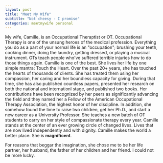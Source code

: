 ```yaml
---
layout: post
title: "Meet My Wife"
subtitle: "Not cheesy - I promise"
categories: meetmywife personal
---
```

My wife, Camille, is an Occupational Theraptist or OT. Occupational Therapy is one of the unsung heroes of the medical profession. Everything you do as a part of your normal life is an "occupation"; brushing your teeth, cooking dinner, doing the laundry, getting dressed, or playing a musical instrument. OTs teach people who've suffered terrible injuries how to do those things again. Camille is one of the best. She lives her life by one simple mantra: Touch the Heart. Over the past 20+ years, she has touched the hearts of thousands of clients. She has treated them using her compassion, her caring and her boundless capacity for giving. During that time, she has also published countless papers, presented her research on both the national and internationl stage, and published two books. Her contributions have been recognized by her peers as significantly advancing the field and they named her a Fellow of the American Occupational Therapy Association, the highest honor of her discipline. In addition, she somehow found the time to raise two children, get her Ph.D., and start a new career as a University Professor. She teaches a new batch of OT students to carry on her style of compassionate therapy every year. Camille stands at the center of an ever growing circle of changed lives. Lives that are now lived independently and with dignity. Camille makes the world a better place. She is **magnificent**.

For reasons that beggar the imagination, she chose me to be her life partner, her husband, the father of her children and her friend. I could not be more lucky.
